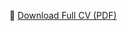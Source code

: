 <p align="center">
  📄 <a href="{{ site.baseurl }}/files/CV_AISHWARYA GHOSH _2025" target="_blank">Download Full CV (PDF)</a>
</p>
